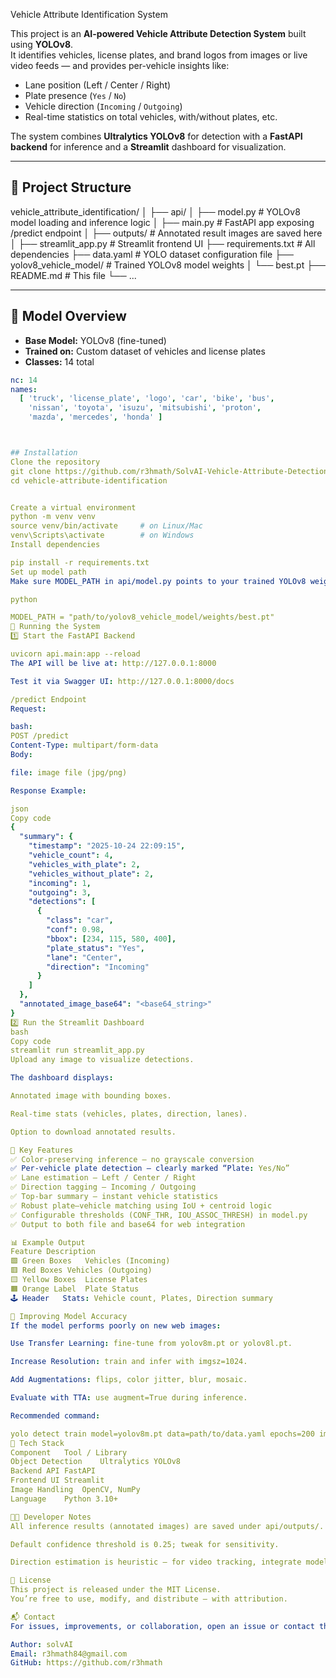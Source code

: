 Vehicle Attribute Identification System

This project is an **AI-powered Vehicle Attribute Detection System** built using **YOLOv8**.  
It identifies vehicles, license plates, and brand logos from images or live video feeds — and provides per-vehicle insights like:
- Lane position (Left / Center / Right)
- Plate presence (`Yes` / `No`)
- Vehicle direction (`Incoming` / `Outgoing`)
- Real-time statistics on total vehicles, with/without plates, etc.

The system combines **Ultralytics YOLOv8** for detection with a **FastAPI backend** for inference and a **Streamlit** dashboard for visualization.

---

## 📁 Project Structure

vehicle_attribute_identification/
│
├── api/
│ ├── model.py # YOLOv8 model loading and inference logic
│ ├── main.py # FastAPI app exposing /predict endpoint
│ ├── outputs/ # Annotated result images are saved here
│
├── streamlit_app.py # Streamlit frontend UI
├── requirements.txt # All dependencies
├── data.yaml # YOLO dataset configuration file
├── yolov8_vehicle_model/ # Trained YOLOv8 model weights
│ └── best.pt
├── README.md # This file
└── ...


---

## 🧠 Model Overview

- **Base Model:** YOLOv8 (fine-tuned)
- **Trained on:** Custom dataset of vehicles and license plates
- **Classes:** 14 total

```yaml
nc: 14
names:
  [ 'truck', 'license_plate', 'logo', 'car', 'bike', 'bus',
    'nissan', 'toyota', 'isuzu', 'mitsubishi', 'proton',
    'mazda', 'mercedes', 'honda' ]



## Installation
Clone the repository
git clone https://github.com/r3hmath/SolvAI-Vehicle-Attribute-Detection.git
cd vehicle-attribute-identification


Create a virtual environment
python -m venv venv
source venv/bin/activate     # on Linux/Mac
venv\Scripts\activate        # on Windows
Install dependencies

pip install -r requirements.txt
Set up model path
Make sure MODEL_PATH in api/model.py points to your trained YOLOv8 weights:

python

MODEL_PATH = "path/to/yolov8_vehicle_model/weights/best.pt"
🚀 Running the System
1️⃣ Start the FastAPI Backend

uvicorn api.main:app --reload
The API will be live at: http://127.0.0.1:8000

Test it via Swagger UI: http://127.0.0.1:8000/docs

/predict Endpoint
Request:

bash:
POST /predict
Content-Type: multipart/form-data
Body:

file: image file (jpg/png)

Response Example:

json
Copy code
{
  "summary": {
    "timestamp": "2025-10-24 22:09:15",
    "vehicle_count": 4,
    "vehicles_with_plate": 2,
    "vehicles_without_plate": 2,
    "incoming": 1,
    "outgoing": 3,
    "detections": [
      {
        "class": "car",
        "conf": 0.98,
        "bbox": [234, 115, 580, 400],
        "plate_status": "Yes",
        "lane": "Center",
        "direction": "Incoming"
      }
    ]
  },
  "annotated_image_base64": "<base64_string>"
}
2️⃣ Run the Streamlit Dashboard
bash
Copy code
streamlit run streamlit_app.py
Upload any image to visualize detections.

The dashboard displays:

Annotated image with bounding boxes.

Real-time stats (vehicles, plates, direction, lanes).

Option to download annotated results.

🧩 Key Features
✅ Color-preserving inference — no grayscale conversion
✅ Per-vehicle plate detection — clearly marked “Plate: Yes/No”
✅ Lane estimation — Left / Center / Right
✅ Direction tagging — Incoming / Outgoing
✅ Top-bar summary — instant vehicle statistics
✅ Robust plate–vehicle matching using IoU + centroid logic
✅ Configurable thresholds (CONF_THR, IOU_ASSOC_THRESH) in model.py
✅ Output to both file and base64 for web integration

📊 Example Output
Feature	Description
🟩 Green Boxes	Vehicles (Incoming)
🟥 Red Boxes	Vehicles (Outgoing)
🟨 Yellow Boxes	License Plates
🟧 Orange Label	Plate Status
🕹️ Header	Stats: Vehicle count, Plates, Direction summary

🧪 Improving Model Accuracy
If the model performs poorly on new web images:

Use Transfer Learning: fine-tune from yolov8m.pt or yolov8l.pt.

Increase Resolution: train and infer with imgsz=1024.

Add Augmentations: flips, color jitter, blur, mosaic.

Evaluate with TTA: use augment=True during inference.

Recommended command:

yolo detect train model=yolov8m.pt data=path/to/data.yaml epochs=200 imgsz=1024 batch=8 augment=True
🧰 Tech Stack
Component	Tool / Library
Object Detection	Ultralytics YOLOv8
Backend API	FastAPI
Frontend UI	Streamlit
Image Handling	OpenCV, NumPy
Language	Python 3.10+

🧑‍💻 Developer Notes
All inference results (annotated images) are saved under api/outputs/.

Default confidence threshold is 0.25; tweak for sensitivity.

Direction estimation is heuristic — for video tracking, integrate model.track(persist=True).

🧾 License
This project is released under the MIT License.
You’re free to use, modify, and distribute — with attribution.

📬 Contact
For issues, improvements, or collaboration, open an issue or contact the developer:

Author: solvAI
Email: r3hmath84@gmail.com
GitHub: https://github.com/r3hmath


